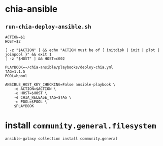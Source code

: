 # chia-ansible

## `run-chia-deploy-ansible.sh`

```
ACTION=$1
HOST=$2

[ -z "$ACTION" ] && echo "ACTION must be of { initdisk | init | plot | joinpool }" && exit 1
[ -z "$HOST" ] && HOST=c002

PLAYBOOK=~/chia-ansible/playbooks/deploy-chia.yml
TAG=1.1.5
POOL=hpool

ANSIBLE_HOST_KEY_CHECKING=False ansible-playbook \
	-e ACTION=$ACTION \
	-e HOST=$HOST \
	-e CHIA_RELEASE_TAG=$TAG \
	-e POOL=$POOL \
	$PLAYBOOK
```

# install `community.general.filesystem` 

`ansible-galaxy collection install community.general`
